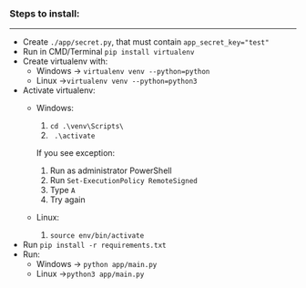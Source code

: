 ### Steps to install: ###
------------
- Create `./app/secret.py`, that must contain `app_secret_key="test"`
- Run in CMD/Terminal `pip install virtualenv`
- Create virtualenv with:
	- Windows -> `virtualenv venv --python=python`
	- Linux ->`virtualenv venv --python=python3`
- Activate virtualenv: 
	- Windows:
		1) `cd .\venv\Scripts\` 
		2) ` .\activate`
		
		If you see exception:
		1) Run as administrator PowerShell
		2) Run `Set-ExecutionPolicy RemoteSigned`
		3) Type `A`
		4) Try again

	- Linux:
		1) `source env/bin/activate`
- Run `pip install -r requirements.txt`
- Run:
	- Windows -> `python app/main.py`
	- Linux ->`python3 app/main.py`